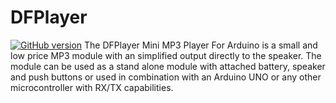 # DFPlayer
[![GitHub version](https://badge.fury.io/gh/CrollUK%2FDFPlayer.svg)](https://badge.fury.io/gh/CrollUK%2FDFPlayer)
The DFPlayer Mini MP3 Player For Arduino is a small and low price MP3 module with an simplified output directly to the speaker. The module can be used as a stand alone module with attached battery, speaker and push buttons or used in combination with an Arduino UNO or any other microcontroller with RX/TX capabilities.
